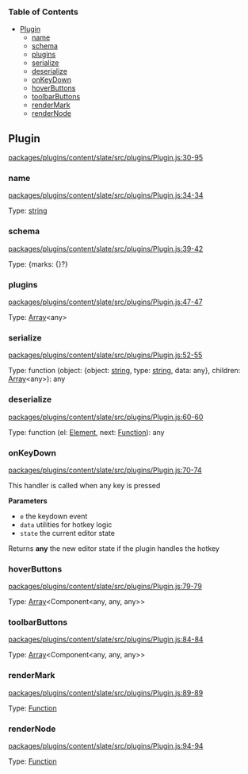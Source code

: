 <!-- Generated by documentation.js. Update this documentation by updating the source code. -->

### Table of Contents

-   [Plugin][1]
    -   [name][2]
    -   [schema][3]
    -   [plugins][4]
    -   [serialize][5]
    -   [deserialize][6]
    -   [onKeyDown][7]
    -   [hoverButtons][8]
    -   [toolbarButtons][9]
    -   [renderMark][10]
    -   [renderNode][11]

## Plugin

[packages/plugins/content/slate/src/plugins/Plugin.js:30-95][12]

### name

[packages/plugins/content/slate/src/plugins/Plugin.js:34-34][13]

Type: [string][14]

### schema

[packages/plugins/content/slate/src/plugins/Plugin.js:39-42][15]

Type: {marks: {}?}

### plugins

[packages/plugins/content/slate/src/plugins/Plugin.js:47-47][16]

Type: [Array][17]&lt;any>

### serialize

[packages/plugins/content/slate/src/plugins/Plugin.js:52-55][18]

Type: function (object: {object: [string][14], type: [string][14], data: any}, children: [Array][17]&lt;any>): any

### deserialize

[packages/plugins/content/slate/src/plugins/Plugin.js:60-60][19]

Type: function (el: [Element][20], next: [Function][21]): any

### onKeyDown

[packages/plugins/content/slate/src/plugins/Plugin.js:70-74][22]

This handler is called when any key is pressed

**Parameters**

-   `e`  the keydown event
-   `data`  utilities for hotkey logic
-   `state`  the current editor state

Returns **any** the new editor state if the plugin handles the hotkey

### hoverButtons

[packages/plugins/content/slate/src/plugins/Plugin.js:79-79][23]

Type: [Array][17]&lt;Component&lt;any, any, any>>

### toolbarButtons

[packages/plugins/content/slate/src/plugins/Plugin.js:84-84][24]

Type: [Array][17]&lt;Component&lt;any, any, any>>

### renderMark

[packages/plugins/content/slate/src/plugins/Plugin.js:89-89][25]

Type: [Function][21]

### renderNode

[packages/plugins/content/slate/src/plugins/Plugin.js:94-94][26]

Type: [Function][21]

[1]: #plugin

[2]: #name

[3]: #schema

[4]: #plugins

[5]: #serialize

[6]: #deserialize

[7]: #onkeydown

[8]: #hoverbuttons

[9]: #toolbarbuttons

[10]: #rendermark

[11]: #rendernode

[12]: https://github.com/nolandg/editor/blob/a084590b2ea7e85ef607f2b45d452a9cd298a07a/packages/plugins/content/slate/src/plugins/Plugin.js#L30-L95 "Source code on GitHub"

[13]: https://github.com/nolandg/editor/blob/a084590b2ea7e85ef607f2b45d452a9cd298a07a/packages/plugins/content/slate/src/plugins/Plugin.js#L34-L34 "Source code on GitHub"

[14]: https://developer.mozilla.org/docs/Web/JavaScript/Reference/Global_Objects/String

[15]: https://github.com/nolandg/editor/blob/a084590b2ea7e85ef607f2b45d452a9cd298a07a/packages/plugins/content/slate/src/plugins/Plugin.js#L39-L42 "Source code on GitHub"

[16]: https://github.com/nolandg/editor/blob/a084590b2ea7e85ef607f2b45d452a9cd298a07a/packages/plugins/content/slate/src/plugins/Plugin.js#L47-L47 "Source code on GitHub"

[17]: https://developer.mozilla.org/docs/Web/JavaScript/Reference/Global_Objects/Array

[18]: https://github.com/nolandg/editor/blob/a084590b2ea7e85ef607f2b45d452a9cd298a07a/packages/plugins/content/slate/src/plugins/Plugin.js#L52-L55 "Source code on GitHub"

[19]: https://github.com/nolandg/editor/blob/a084590b2ea7e85ef607f2b45d452a9cd298a07a/packages/plugins/content/slate/src/plugins/Plugin.js#L60-L60 "Source code on GitHub"

[20]: https://developer.mozilla.org/docs/Web/API/Element

[21]: https://developer.mozilla.org/docs/Web/JavaScript/Reference/Statements/function

[22]: https://github.com/nolandg/editor/blob/a084590b2ea7e85ef607f2b45d452a9cd298a07a/packages/plugins/content/slate/src/plugins/Plugin.js#L70-L74 "Source code on GitHub"

[23]: https://github.com/nolandg/editor/blob/a084590b2ea7e85ef607f2b45d452a9cd298a07a/packages/plugins/content/slate/src/plugins/Plugin.js#L79-L79 "Source code on GitHub"

[24]: https://github.com/nolandg/editor/blob/a084590b2ea7e85ef607f2b45d452a9cd298a07a/packages/plugins/content/slate/src/plugins/Plugin.js#L84-L84 "Source code on GitHub"

[25]: https://github.com/nolandg/editor/blob/a084590b2ea7e85ef607f2b45d452a9cd298a07a/packages/plugins/content/slate/src/plugins/Plugin.js#L89-L89 "Source code on GitHub"

[26]: https://github.com/nolandg/editor/blob/a084590b2ea7e85ef607f2b45d452a9cd298a07a/packages/plugins/content/slate/src/plugins/Plugin.js#L94-L94 "Source code on GitHub"
